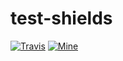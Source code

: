 # test-shields

[![Travis](https://img.shields.io/travis/joyent/node.svg)]()
[![Mine](http://44fa024a.ngrok.com)]()
